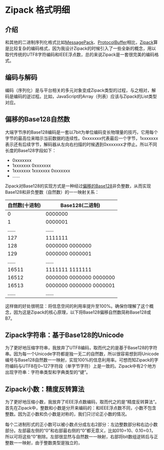 # Zipack 格式明细

## 介绍

和其他的二进制序列化格式比如[MessagePack](https://msgpack.org)、[ProtocolBuffer](https://developers.google.com/protocol-buffers)相比，[Zipack](https://zipack.gitee.io/)算是比较复杂的编码格式，因为我设计Zipack的时候引入了一些全新的概念，用以取代传统的UTF8字符编码和IEEE浮点数，总的来说Zipack是一套很完美的编码格式。


## 编码与解码

编码（序列化）是与平台相关的多元对象变成Zipack类型的过程，与之相对，解码是编码的逆过程。比如，JavaScript的Array（列表）应该与Zipack的List类型对应。


## 偏移的Base128自然数

大端字节序的Base128编码是一套以7bit为单位编码变长物理量的技巧，它用每个字节的最高位来暗示当前数据的连续性。0xxxxxxx代表最后一个字节，1xxxxxxx表示还有后续字节，解码器从左向右扫描的时候遇到0xxxxxxx才停止。所以不同长度的Base128字段如下：

- 0xxxxxxx
- 1xxxxxxx 0xxxxxxx
- 1xxxxxxx 1xxxxxxx 0xxxxxxx
- ......

Zipack对Base128的实现方式是一种经过[偏移的Base128](https://en.wikipedia.org/wiki/Variable-length_quantity#Removing_redundancy)非负整数，从而实现Base128和非负整数（自然数）的一一映射关系：

| 自然数(十进制) | Base128(二进制)
| ----   | ---  
| 0      | 0000000
| 1      | 0000001
| ...... | ......
| 127    | 1111111
| 128    | 0000000 0000000
| 129    | 0000000 0000001
| ...... | ......
| 16511  | 1111111 1111111
| 16512  | 0000000 0000000 0000000
| 16513  | 0000000 0000000 0000001
| ...... | ......


这样做的好处很明显：将信息空间的利用率提升至100%。确保你理解了这个概念，因为这是Zipack的核心原理，以下将Base128偏移自然数简称Base128或B7。


## Zipack字符串：基于Base128的Unicode

为了更好地压缩字符串，我放弃了UTF8编码，取而代之的是基于Base128的字符串。因为每一个Unicode字符都是独一无二的自然数，所以很容易想到将Unicode编号与Base128自然数一一映射，实现100%的信息利用率。可想而知Zipack的字符编码与UTF8在0~127字符段（单字节字符）上是一致的。Zipack中有2个地方出现字符串：字符串类型和字典类型的“键”。


## Zipack小数：精度反转算法

为了更好地压缩小数，我放弃了IEEE浮点数编码，取而代之的是“精度反转算法”。首先在Zipack中，整数和小数是分开来编码的：和IEEE浮点数不同，小数不包含整数。因为正小数和负小数是对称的，我们只讨论正小数的情况。

每个二进制形式的正小数可以被小数点分成左右2部分：左边整数部分和右边小数部分。左部最左侧的“0”和右部最右侧的“0”都无意义，比如010=10、0.10=0.1，所以可将这些“0”剔除。左部很显然与自然数一一映射，右部将bit数组逆转后与正整数一一映射，由于整数类型是独立的，